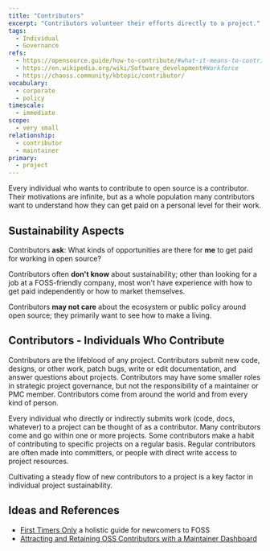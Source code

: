 ```yaml
---
title: "Contributors"
excerpt: "Contributors volunteer their efforts directly to a project."
tags:
  - Individual
  - Governance
refs:
  - https://opensource.guide/how-to-contribute/#what-it-means-to-contribute
  - https://en.wikipedia.org/wiki/Software_development#Workforce
  - https://chaoss.community/kbtopic/contributor/
vocabulary:
  - corporate
  - policy
timescale:
  - immediate
scope:
  - very small
relationship:
  - contributor
  - maintainer
primary:
  - project
---
```


Every individual who wants to contribute to open source is a contributor.  Their motivations are infinite, but as a whole population many contributors want to understand how they can get paid on a personal level for their work.

## Sustainability Aspects

Contributors **ask**: What kinds of opportunities are there for **me** to get paid for working in open source?

Contributors often **don't know** about sustainability; other than looking for a job at a FOSS-friendly company, most won't have experience with how to get paid independently or how to market themselves.

Contributors **may not care** about the ecosystem or public policy around open source; they primarily want to see how to make a living.

## Contributors - Individuals Who Contribute

Contributors are the lifeblood of any project.  Contributors submit new code, designs, or other work, patch bugs, write or edit documentation, and answer questions about projects.  Contributors may have some smaller roles in strategic project governance, but not the responsibility of a maintainer or PMC member.  Contributors come from around the world and from every kind of person.

Every individual who directly or indirectly submits work (code, docs, whatever) to a project can be thought of as a contributor.  Many contributors come and go within one or more projects.  Some contributors make a habit of contributing to specific projects on a regular basis.  Regular contributors are often made into committers, or people with direct write access to project resources.

Cultivating a steady flow of new contributors to a project is a key factor in individual project sustainability.

## Ideas and References

- [First Timers Only](https://www.zotero.org/groups/5030713/foss-sustainability/tags/newcomers/items/IV2CXGXM/library) a holistic guide for newcomers to FOSS
- [Attracting and Retaining OSS Contributors with a Maintainer Dashboard](https://www.zotero.org/groups/5030713/foss-sustainability/tags/contributors/items/X4L6432Z/library)

